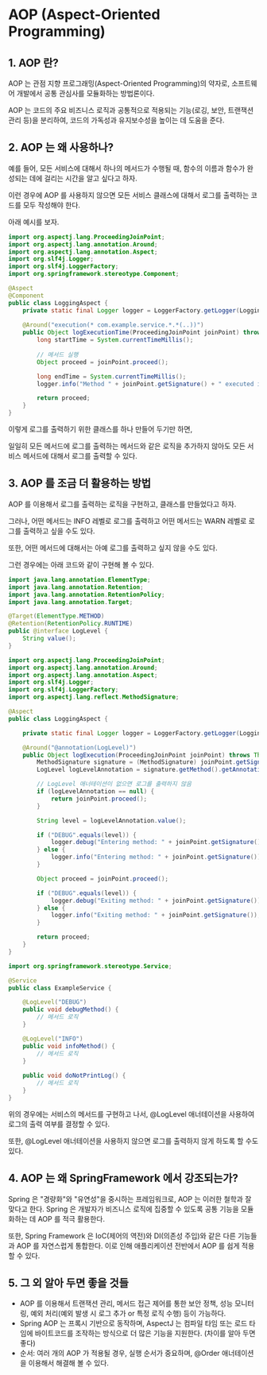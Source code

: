 # AOP (Aspect-Oriented Programming)

## 1. AOP 란?
AOP 는 관점 지향 프로그래밍(Aspect-Oriented Programming)의 약자로, 소프트웨어 개발에서 공통 관심사를 모듈화하는 방법론이다.

AOP 는 코드의 주요 비즈니스 로직과 공통적으로 적용되는 기능(로깅, 보안, 트랜잭션 관리 등)을 분리하여, 코드의 가독성과 유지보수성을 높이는 데 도움을 준다.

## 2. AOP 는 왜 사용하나?

예를 들어, 모든 서비스에 대해서 하나의 메서드가 수행될 때, 함수의 이름과 함수가 완성되는 데에 걸리는 시간을 알고 싶다고 하자.

이런 경우에 AOP 를 사용하지 않으면 모든 서비스 클래스에 대해서 로그를 출력하는 코드를 모두 작성해야 한다.

아래 예시를 보자.

```java
import org.aspectj.lang.ProceedingJoinPoint;
import org.aspectj.lang.annotation.Around;
import org.aspectj.lang.annotation.Aspect;
import org.slf4j.Logger;
import org.slf4j.LoggerFactory;
import org.springframework.stereotype.Component;

@Aspect
@Component
public class LoggingAspect {
    private static final Logger logger = LoggerFactory.getLogger(LoggingAspect.class);
    
    @Around("execution(* com.example.service.*.*(..))")
    public Object logExecutionTime(ProceedingJoinPoint joinPoint) throws Throwable {
        long startTime = System.currentTimeMillis();
        
        // 메서드 실행
        Object proceed = joinPoint.proceed();

        long endTime = System.currentTimeMillis();
        logger.info("Method " + joinPoint.getSignature() + " executed in " + (endTime - startTime) + "ms");

        return proceed;
    }
}
```

이렇게 로그를 출력하기 위한 클래스를 하나 만들어 두기만 하면,

일일히 모든 메서드에 로그를 출력하는 메서드와 같은 로직을 추가하지 않아도 모든 서비스 메서드에 대해서 로그를 출력할 수 있다.

## 3. AOP 를 조금 더 활용하는 방법

AOP 를 이용해서 로그를 출력하는 로직을 구현하고, 클래스를 만들었다고 하자.

그러나, 어떤 메서드는 INFO 레벨로 로그를 출력하고 어떤 메서드는 WARN 레벨로 로그를 출력하고 싶을 수도 있다.

또한, 어떤 메서드에 대해서는 아예 로그를 출력하고 싶지 않을 수도 있다.

그런 경우에는 아래 코드와 같이 구현해 볼 수 있다.

```java
import java.lang.annotation.ElementType;
import java.lang.annotation.Retention;
import java.lang.annotation.RetentionPolicy;
import java.lang.annotation.Target;

@Target(ElementType.METHOD)
@Retention(RetentionPolicy.RUNTIME)
public @interface LogLevel {
    String value();
}
```
```java
import org.aspectj.lang.ProceedingJoinPoint;
import org.aspectj.lang.annotation.Around;
import org.aspectj.lang.annotation.Aspect;
import org.slf4j.Logger;
import org.slf4j.LoggerFactory;
import org.aspectj.lang.reflect.MethodSignature;

@Aspect
public class LoggingAspect {

    private static final Logger logger = LoggerFactory.getLogger(LoggingAspect.class);

    @Around("@annotation(LogLevel)")
    public Object logExecution(ProceedingJoinPoint joinPoint) throws Throwable {
        MethodSignature signature = (MethodSignature) joinPoint.getSignature();
        LogLevel logLevelAnnotation = signature.getMethod().getAnnotation(LogLevel.class);

        // LogLevel 애너테이션이 없으면 로그를 출력하지 않음
        if (logLevelAnnotation == null) {
            return joinPoint.proceed();
        }

        String level = logLevelAnnotation.value();

        if ("DEBUG".equals(level)) {
            logger.debug("Entering method: " + joinPoint.getSignature());
        } else {
            logger.info("Entering method: " + joinPoint.getSignature());
        }

        Object proceed = joinPoint.proceed();

        if ("DEBUG".equals(level)) {
            logger.debug("Exiting method: " + joinPoint.getSignature());
        } else {
            logger.info("Exiting method: " + joinPoint.getSignature());
        }

        return proceed;
    }
}
```

```java
import org.springframework.stereotype.Service;

@Service
public class ExampleService {

    @LogLevel("DEBUG")
    public void debugMethod() {
        // 메서드 로직
    }

    @LogLevel("INFO")
    public void infoMethod() {
        // 메서드 로직
    }
    
    public void doNotPrintLog() {
        // 메서드 로직
    }
}
```

위의 경우에는 서비스의 메서드를 구현하고 나서, @LogLevel 애너테이션을 사용하여 로그의 출력 여부를 결정할 수 있다.

또한, @LogLevel 애너테이션을 사용하지 않으면 로그를 출력하지 않게 하도록 할 수도 있다.

## 4. AOP 는 왜 SpringFramework 에서 강조되는가?
Spring 은 "경량화"와 "유연성"을 중시하는 프레임워크로, AOP 는 이러한 철학과 잘 맞다고 한다. Spring 은 개발자가 비즈니스 로직에 집중할 수 있도록 공통 기능을 모듈화하는 데 AOP 를 적극 활용한다.

또한, Spring Framework 은 IoC(제어의 역전)와 DI(의존성 주입)와 같은 다른 기능들과 AOP 를 자연스럽게 통합한다. 이로 인해 애플리케이션 전반에서 AOP 를 쉽게 적용할 수 있다.



## 5. 그 외 알아 두면 좋을 것들
- AOP 를 이용해서 트랜잭션 관리, 메서드 접근 제어를 통한 보안 정책, 성능 모니터링, 예외 처리(예외 발생 시 로그 추가 or 특정 로직 수행) 등이 가능하다.
- Spring AOP 는 프록시 기반으로 동작하며, AspectJ 는 컴파일 타임 또는 로드 타임에 바이트코드를 조작하는 방식으로 더 많은 기능을 지원한다. (차이를 알아 두면 좋다)
- 순서: 여러 개의 AOP 가 적용될 경우, 실행 순서가 중요하며, @Order 애너테이션을 이용해서 해결해 볼 수 있다.